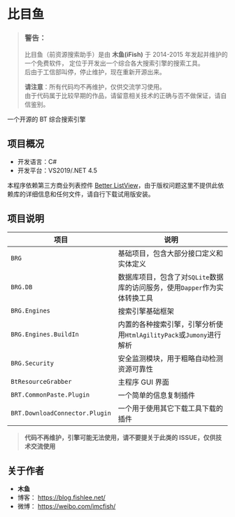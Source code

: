 # 比目鱼

> ### 警告：
>
> 比目鱼（前资源搜索助手）是由 **木鱼(iFish)** 于 2014-2015 年发起并维护的一个免费软件，
> 定位于开发出一个综合各大搜索引擎的搜索工具。  
> 后由于工信部叫停，停止维护，现在重新开源出来。
>
> **请注意**：所有代码均不再维护，仅供交流学习使用。  
> 由于代码属于比较早期的作品，请留意相关技术的正确与否不做保证，请自信鉴别。

一个开源的 BT 综合搜索引擎

## 项目概况

- 开发语言：C#
- 开发平台：VS2019/.NET 4.5

本程序依赖第三方商业列表控件 [Better ListView](http://www.componentowl.com/better-listview.html)，由于版权问题这里不提供此依赖库的详细信息和任何文件，请自行下载试用版安装。

## 项目说明

| 项目                           | 说明                                                                       |
| ------------------------------ | -------------------------------------------------------------------------- |
| `BRG`                          | 基础项目，包含大部分接口定义和实体定义                                     |
| `BRG.DB`                       | 数据库项目，包含了对`SQLite`数据库的访问服务，使用`Dapper`作为实体转换工具 |
| `BRG.Engines`                  | 搜索引擎基础框架                                                           |
| `BRG.Engines.BuildIn`          | 内置的各种搜索引擎，引擎分析使用`HtmlAgilityPack`或`Jumony`进行解析        |
| `BRG.Security`                 | 安全监测模块，用于粗略自动检测资源可靠性                                   |
| `BtResourceGrabber`            | 主程序 GUI 界面                                                            |
| `BRT.CommonPaste.Plugin`       | 一个简单的信息复制插件                                                     |
| `BRT.DownloadConnector.Plugin` | 一个用于使用其它下载工具下载的插件                                         |

> **代码不再维护，引擎可能无法使用，请不要提关于此类的 ISSUE，仅供技术交流使用**

## 关于作者

- **木鱼**
- 博客： https://blog.fishlee.net/
- 微博： https://weibo.com/imcfish/
